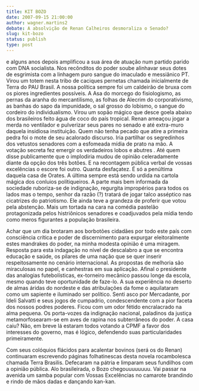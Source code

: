 ```yaml
---
title: KIT BOZO
date: 2007-09-15 21:00:00
author: wagner.martins2
debate: A absolvição de Renan Calheiros desmoraliza o Senado?
slug: kit-bozo
status: publish 
type: post
---
```


e alguns anos depois amplificou a sua área de atuação num partido parido com DNA socialista. Nos recônditos do poder soube alinhavar seus dotes de esgrimista com a linhagem puro sangue do imaculado e messiânico PT. Virou um totem nesta tribo de caciques pernetas chamada inicialmente de Terra do PAU Brasil. A nossa política sempre foi um caldeirão de bruxa com os piores ingredientes possíveis. A Asa do morcego do fisiologismo, as pernas da aranha do mercantilismo, as folhas de Alecrim do corporativismo, as banhas do sapo da impunidade, o sal grosso do lobismo, o sangue do cordeiro do individualismo. Virou um sopão mágico que desce goela abaixo dos brasileiros feito água de coco do país tropical. Renan ameaçou jogar a merda no ventilador e pulverizar seus pares no senado e até extra-muro daquela insidiosa instituição. Quem não tenha pecado que atire a primeira pedra foi o mote de seu acalorado discurso. Iria partilhar os segredinhos dos vetustos senadores com a esfomeada mídia de prato na mão. A votação secreta fez emergir os verdadeiros lobos e abutres . Até quem disse publicamente que o implodiria mudou de opinião celeradamente diante da opção dos três botões. E na recontagem pública verbal de vossas excelências o escore foi outro. Quanta desfaçatez. É só a penúltima daquela casa de Orates. A última sempre está sendo urdida na cartola mágica dos conluios polítiqueiros. A parte mais bem informada da sociedade ruboriza-se de indignação, regurgita impropérios para todos os lados mas o tempo, senhor da razão (?) tratará de jogar talco asséptico nas cicatrizes do patriotismo. Ele ainda teve a grandeza de proferir que votou pela abstenção. Mais um tortada na cara na comédia pastelão protagonizada pelos histriônicos senadores e coadjuvados pela mídia tendo como meros figurantes a população brasileira.  

Achar que um dia brotaram aos borbotões cidadães por todo este país com consciência crítica e poder de discernimento para expurgar eleitoralmente estes mandrakes do poder, na minha modesta opínião é uma miragem. Resposta para esta indagação no nível de descalabro a que se encontra educação e saúde, os pilares de uma nação que se quer inserir respeitosamente no cenário internacional. As propostas de melhoria são miraculosas no papel, e canhestras em sua aplicação. Afinal o presidente das analogias futebolísticas, ex-torneiro mecânico passou longe da escola, mesmo quando teve oportunidade de faze-lo. A sua experiência no deserto de almas áridas do nordeste e das atribulações da fome o aquilataram como um sapiente e iluminado ser político. Senti asco por Mercadante, por Ideli Salvatti e seus jogos de cumpadrio, condescendente com a pior faceta dos nossos podres poderes. Ficou com um odor fétido encralacrado na alma pequena. Os porta-vozes da indignação nacional, paladinos da justiça metamorfosearam-se em aves de rapina nos subterrâneos do poder. A casa caiu? Não, em breve lá estaram todos votando a CPMF a favor dos interesses do governo, mas é lógico, defendendo suas particularidades primeiramente.   

Com seus colóquios flácidos para acalentar bovinos (será os do Renan) continuaram escrevendo páginas folhatinescas desta novela rocambolesca chamada Terra Brasilis. Defecaram na pátria e limparam seus fundilhos com a opinião pública. Alo brasileirada, o Bozo chegouuuuuuuu. Vai passar na avenida um samba popular com Vossas Excelências no camarote brandindo e rindo de mãos dadas e dançando kan-kan.
